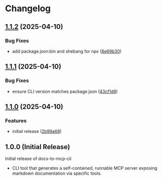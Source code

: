 # Changelog

## [1.1.2](https://github.com/Tiberriver256/docs-to-mcp-cli/compare/docs-to-mcp-cli-v1.1.1...docs-to-mcp-cli-v1.1.2) (2025-04-10)


### Bug Fixes

* add package.json:bin and shebang for npx ([8e69b30](https://github.com/Tiberriver256/docs-to-mcp-cli/commit/8e69b3059d568433c68cb605f1f6e6726cbb49d4))

## [1.1.1](https://github.com/Tiberriver256/docs-to-mcp-cli/compare/docs-to-mcp-cli-v1.1.0...docs-to-mcp-cli-v1.1.1) (2025-04-10)


### Bug Fixes

* ensure CLI version matches package.json ([43cf1d6](https://github.com/Tiberriver256/docs-to-mcp-cli/commit/43cf1d62d40a768a8be86fcbcf00f603c03690e6))

## [1.1.0](https://github.com/Tiberriver256/docs-to-mcp-cli/compare/docs-to-mcp-cli-v1.0.0...docs-to-mcp-cli-v1.1.0) (2025-04-10)


### Features

* initial release ([2b99a68](https://github.com/Tiberriver256/docs-to-mcp-cli/commit/2b99a68ac35b57431eb9070de1bf9137e41e3c7e))

## 1.0.0 (Initial Release)

Initial release of docs-to-mcp-cli

- CLI tool that generates a self-contained, runnable MCP server exposing markdown documentation via specific tools.
